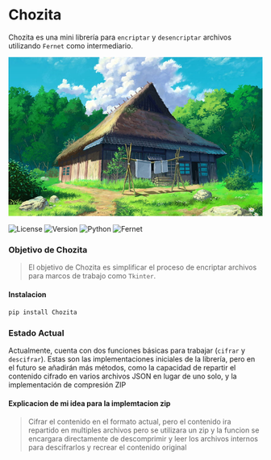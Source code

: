 # Chozita 

Chozita es una mini librería para `encriptar` y `desencriptar` archivos utilizando `Fernet` como intermediario.

![Imagen de GitHub](github/wallgit.jpg)

![License](https://img.shields.io/badge/license-MIT-green) ![Version](https://img.shields.io/badge/version-1.4.1-green) ![Python](https://img.shields.io/badge/python-green?logo=python) ![Fernet](https://img.shields.io/badge/fernet-encryption-green?logo=shield&style=flat)

### Objetivo de Chozita
> El objetivo de Chozita es simplificar el proceso de encriptar archivos para marcos de trabajo como `Tkinter`.


#### Instalacion
```bash
pip install Chozita
```

### Estado Actual
Actualmente, cuenta con dos funciones básicas para trabajar (`cifrar` y `descifrar`). Estas son las implementaciones iniciales de la librería, pero en el futuro se añadirán más métodos, como la capacidad de repartir el contenido cifrado en varios archivos JSON en lugar de uno solo, y la implementación de compresión ZIP 

#### Explicacion de mi idea para la implemtacion zip
> Cifrar el contenido en el formato actual, pero el contenido ira repartido en multiples archivos pero se utilizara un zip y la funcion se encargara directamente de descomprimir y leer los archivos internos para descifrarlos y recrear el contenido original
